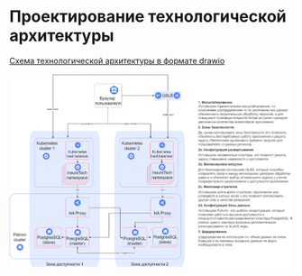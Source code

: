 # Проектирование технологической архитектуры

[Схема технологической архитектуры в формате drawio](InureTech_технологическая%20архитектура_to-be.drawio)

![схема](InureTech_технологическая%20архитектура_to-be.png)

